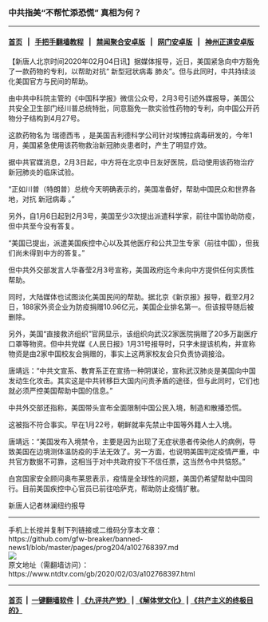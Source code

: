 ### 中共指美“不帮忙添恐慌” 真相为何？
------------------------

#### [首页](https://github.com/gfw-breaker/banned-news1/blob/master/README.md) &nbsp;&nbsp;|&nbsp;&nbsp; [手把手翻墙教程](https://github.com/gfw-breaker/guides/wiki) &nbsp;&nbsp;|&nbsp;&nbsp; [禁闻聚合安卓版](https://github.com/gfw-breaker/bn-android) &nbsp;&nbsp;|&nbsp;&nbsp; [网门安卓版](https://github.com/oGate2/oGate) &nbsp;&nbsp;|&nbsp;&nbsp; [神州正道安卓版](https://github.com/SzzdOgate/update) 



<div><div class="post_content" itemprop="articleBody">
 <p>
  【新唐人北京时间2020年02月04日讯】据媒体报导，近日，美国紧急向中方豁免了一款药物的专利，以帮助对抗“
  <ok href="https://www.ntdtv.com/gb/新型冠状病毒.htm">
   新型冠状病毒
  </ok>
  肺炎”。但与此同时，中共持续淡化美国官方与民间的帮助。
 </p>
 <p>
  由中共中科院主管的《中国科学报》微信公众号，2月3号引述外媒报导，美国公共安全卫生部门经川普总统特批，同意豁免一款实验性药物的专利，向中国公开药物分子结构到4月27号。
 </p>
 <p>
  这款药物名为
  <ok href="https://www.ntdtv.com/gb/瑞德西韦.htm">
   瑞德西韦
  </ok>
  ，是美国吉利德科学公司针对埃博拉病毒研发的，今年1月，美国紧急使用该药物救治新冠肺炎患者时，产生了明显疗效。
 </p>
 <p>
  据中共官媒消息，2月3日起，中方将在北京中日友好医院，启动使用该药物治疗新冠肺炎的临床试验。
 </p>
 <p>
  “正如川普（特朗普）总统今天明确表示的，美国准备好，帮助中国民众和世界各地，对抗
  <ok href="https://www.ntdtv.com/gb/新冠病毒.htm">
   新冠病毒
  </ok>
  。”
 </p>
 <p>
  另外，自1月6日起到2月3号，美国至少3次提出派遣科学家，前往中国协助防疫，但中共至今没有答复。
 </p>
 <p>
  “美国已提出，派遣美国疾控中心以及其他医疗和公共卫生专家（前往中国），但我们尚未得到中方的答复。”
 </p>
 <p>
  但中共外交部发言人华春莹2月3号宣称，美国政府迄今未向中方提供任何实质性帮助。
 </p>
 <p>
  同时，大陆媒体也试图淡化美国民间的帮助。据北京《新京报》报导，截至2月2日，188家外资企业为防疫捐赠10.96亿元，美国企业排名第一。但该报导随后被删除。
 </p>
 <p>
  另外，美国“直接救济组织”官网显示，该组织向武汉2家医院捐赠了20多万副医疗口罩等物资。但中共党媒《人民日报》1月31号报导时，只字未提该机构，并宣称物资是由2家中国校友会捐赠的，事实上这两家校友会只负责协调接洽。
 </p>
 <p>
  唐靖远：“中共文宣系、教育系正在宣扬一种阴谋论，宣称武汉肺炎是美国向中国发动生化攻击。其实这是中共转移巨大国内问责矛盾的途径，但与此同时，它们也就必须严控美国帮助中国的信息。”
 </p>
 <p>
  中共外交部还指称，美国带头宣布全面限制中国公民入境，制造和散播恐慌。
 </p>
 <p>
  这被指不符合事实。早在1月22号，朝鲜就率先禁止中国等外籍人士入境。
 </p>
 <p>
  唐靖远：“美国发布入境禁令，主要是因为出现了无症状患者传染他人的病例，导致美国在边境测体温防疫的手法无效了。另一方面，也说明美国判定疫情严重，中共官方数据不可靠，这相当于对中共政府投下不信任票，这当然令中共恼怒。”
 </p>
 <p>
  白宫国家安全顾问奥布莱恩表示，疫情是全球性的问题，美国仍希望帮助中国同行。目前美国疾控中心官员已前往哈萨克，帮助防止疫情扩散。
 </p>
 <p>
  新唐人记者林澜纽约报导
 </p>
 <div class="single_ad">
 </div>
</div>
</div>
<hr/>
手机上长按并复制下列链接或二维码分享本文章：<br/>
https://github.com/gfw-breaker/banned-news1/blob/master/pages/prog204/a102768397.md <br/>
<a href='https://github.com/gfw-breaker/banned-news1/blob/master/pages/prog204/a102768397.md'><img src='https://github.com/gfw-breaker/banned-news1/blob/master/pages/prog204/a102768397.md.png'/></a> <br/>
原文地址（需翻墙访问）：https://www.ntdtv.com/gb/2020/02/03/a102768397.html


------------------------
#### [首页](https://github.com/gfw-breaker/banned-news1/blob/master/README.md) &nbsp;|&nbsp; [一键翻墙软件](https://github.com/gfw-breaker/nogfw/blob/master/README.md) &nbsp;| [《九评共产党》](https://github.com/gfw-breaker/9ping.md/blob/master/README.md#九评之一评共产党是什么) | [《解体党文化》](https://github.com/gfw-breaker/jtdwh.md/blob/master/README.md) | [《共产主义的终极目的》](https://github.com/gfw-breaker/gczydzjmd.md/blob/master/README.md)


<img src='http://gfw-breaker.win/banned-news/pages/prog204/a102768397.md' width='0px' height='0px'/>